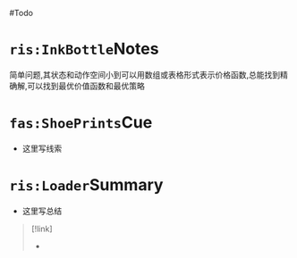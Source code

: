 
#Todo

# `ris:InkBottle`Notes
简单问题,其状态和动作空间小到可以用数组或表格形式表示价格函数,总能找到精确解,可以找到最优价值函数和最优策略

# `fas:ShoePrints`Cue
- 这里写线索

# `ris:Loader`Summary
- 这里写总结

>[!link]
>
>- 

